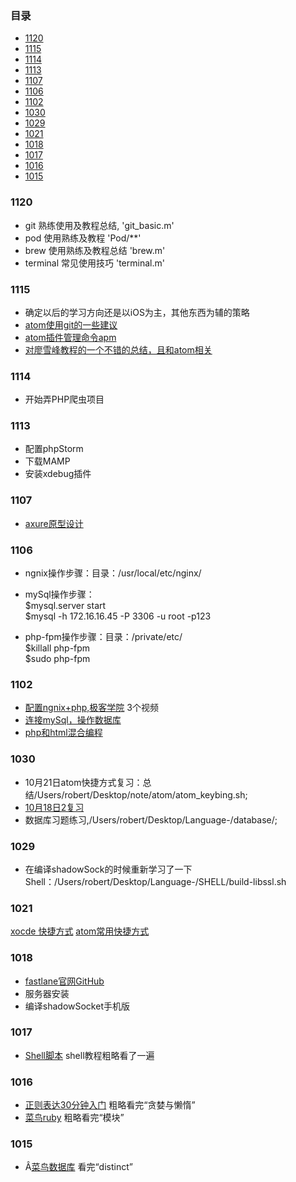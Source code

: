 
### 目录
* [1120](#1120)
* [1115](#1115)
* [1114](#1114)
* [1113](#1113)
* [1107](#1107)
* [1106](#1106)
* [1102](#1102)
* [1030](#1030)
* [1029](#1029)
* [1021](#1021)
* [1018](#1018)
* [1017](#1017)
* [1016](#1016)
* [1015](#1015)

### 1120
* git 熟练使用及教程总结,    'git_basic.m'
* pod 使用熟练及教程        'Pod/\**'
* brew 使用熟练及教程总结    'brew.m'
* terminal 常见使用技巧     'terminal.m'

### 1115
* 确定以后的学习方向还是以iOS为主，其他东西为辅的策略
* [atom使用git的一些建议](http://blog.csdn.net/u010494080/article/details/51229211)
* [atom插件管理命令apm](http://blog.csdn.net/u010494080/article/details/50605654)
* [对廖雪峰教程的一个不错的总结，且和atom相关](http://www.jianshu.com/p/7efdaf04e44c)

### 1114
* 开始弄PHP爬虫项目

### 1113
* 配置phpStorm
* 下载MAMP
* 安装xdebug插件

### 1107
* [axure原型设计](http://www.jikexueyuan.com/course/1447_1.html?ss=1)

### 1106

* ngnix操作步骤：目录：/usr/local/etc/nginx/

* mySql操作步骤：  
$mysql.server start  
$mysql -h 172.16.16.45 -P 3306 -u root -p123  

* php-fpm操作步骤：目录：/private/etc/  
$killall php-fpm  
$sudo php-fpm

### 1102
* [配置ngnix+php,极客学院](http://www.jikexueyuan.com/course/1847_1.html) 3个视频
* [连接mySql，操作数据库](http://www.jikexueyuan.com/course/457_2.html)
* [php和html混合编程](http://www.jikexueyuan.com/course/457_3.html?ss=1)

### 1030
* 10月21日atom快捷方式复习：总结/Users/robert/Desktop/note/atom/atom_keybing.sh;
* [10月18日2复习](http://www.jb51.net/article/76759.htm)
* 数据库习题练习,/Users/robert/Desktop/Language-/database/;

### 1029
* 在编译shadowSock的时候重新学习了一下Shell：/Users/robert/Desktop/Language-/SHELL/build-libssl.sh

### 1021
[xocde 快捷方式](http://www.open-open.com/lib/view/open1397988745593.html)
[atom常用快捷方式](http://blog.csdn.net/zhongguohaoshaonian/article/details/52315101)

### 1018
* [fastlane官网GitHub](https://github.com/fastlane/fastlane)
* 服务器安装
* 编译shadowSocket手机版

### 1017
* [Shell脚本](http://www.runoob.com/linux/linux-yum.html) shell教程粗略看了一遍

### 1016
* [正则表达30分钟入门](http://deerchao.net/tutorials/regex/regex.htm)  粗略看完“贪婪与懒惰”
* [菜鸟ruby](http://www.runoob.com/ruby/ruby-block.html)  粗略看完“模块”

### 1015
* Â[菜鸟数据库](http://www.runoob.com/sqlite/sqlite-tutorial.html)  看完“distinct”

